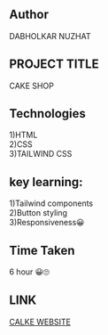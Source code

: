 
## Author
DABHOLKAR NUZHAT

## PROJECT TITLE
CAKE SHOP 

## Technologies
1)HTML<br>
2)CSS<br>
3)TAILWIND CSS

## key learning:
1)Tailwind components<br>
2)Button styling<br>
3)Responsiveness😀


## Time Taken
6 hour 😀🙄

## LINK
[CALKE WEBSITE](https://cakewebsite2.netlify.app/)
